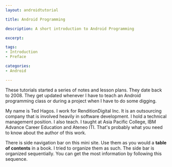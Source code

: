 ```yaml
---
layout: androidtutorial

title: Android Programming 

description: A short introduction to Android Programming

excerpt: 

tags:
- Introduction
- Preface

categories:
- Android

---
```


These tutorials started a series of notes and lesson plans. They date back to 2008. They get updated whenever I have to teach an Android programming class or during a project when I have to do some digging. 

My name is Ted Hagos. I work for RenditionDigital Inc. It is an outsourcing company that is involved heavily in software development. I hold a technical management position. I also teach. I taught at Asia Pacific College, IBM Advance Career Education and Ateneo ITI. That's probably what you need to know about the author of this work.

There is side navigation bar on this mini site. Use them as you would a **table of contents** in a book. I tried to organize them as such. The side bar is organized sequentially. You can get the most information by following this sequence.

















 

























